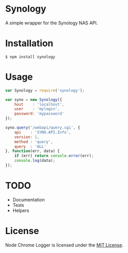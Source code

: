 # Synology

A simple wrapper for the Synology NAS API.

# Installation

    $ npm install synology

# Usage

```javascript
var Synology = require('synology');

var syno = new Synology({
	host    : 'localhost',
	user    : 'mylogin',
	password: 'mypassword'
});

syno.query('/webapi/query.cgi', {
	api    : 'SYNO.API.Info',
	version: 1,
	method : 'query',
	query  : 'ALL'
}, function(err, data) {
	if (err) return console.error(err);
	console.log(data);
});
```

# TODO
 * Documentation
 * Tests
 * Helpers

# License

Node Chrome Logger is licensed under the [MIT License](http://www.opensource.org/licenses/mit-license.php).
